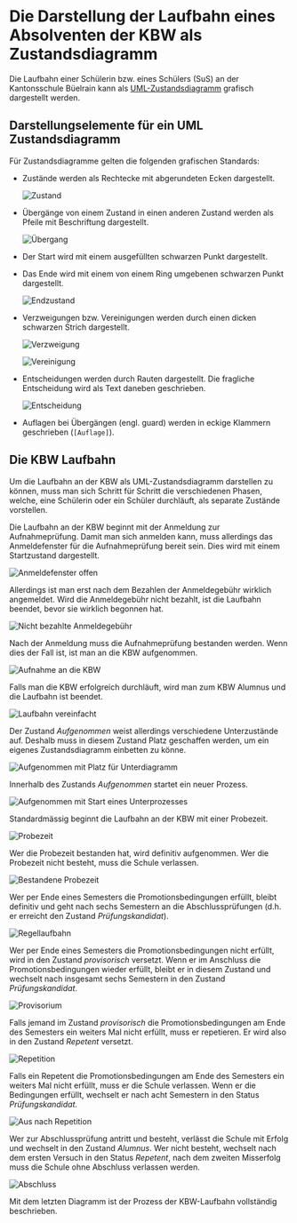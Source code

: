 # Die Darstellung der Laufbahn eines Absolventen der KBW als Zustandsdiagramm

Die Laufbahn einer Schülerin bzw. eines Schülers (SuS) an der
Kantonsschule Büelrain kann als
[UML-Zustandsdiagramm](https://de.wikipedia.org/wiki/Zustandsdiagramm_(UML))
grafisch dargestellt werden.

## Darstellungselemente für ein UML Zustandsdiagramm

Für Zustandsdiagramme gelten die folgenden grafischen Standards:

- Zustände werden als Rechtecke mit abgerundeten Ecken dargestellt.
  
  ![Zustand](../visualisierungen/zustand.svg)

- Übergänge von einem Zustand in einen anderen Zustand werden als Pfeile
  mit Beschriftung dargestellt.

  ![Übergang](../visualisierungen/uebergang.svg)

- Der Start wird mit einem ausgefüllten schwarzen Punkt dargestellt.
- Das Ende wird mit einem von einem Ring umgebenen schwarzen Punkt
  dargestellt.

  ![Endzustand](../visualisierungen/endzustand.svg)

- Verzweigungen bzw. Vereinigungen werden durch einen dicken schwarzen
  Strich dargestellt.

  ![Verzweigung](../visualisierungen/verzweigung.svg)

  ![Vereinigung](../visualisierungen/vereinigung.svg)

- Entscheidungen werden durch Rauten dargestellt. Die fragliche
  Entscheidung wird als Text daneben geschrieben.

  ![Entscheidung](../visualisierungen/entscheidung.svg)

- Auflagen bei Übergängen (engl. guard) werden in eckige Klammern
  geschrieben (`[Auflage]`).

## Die KBW Laufbahn

Um die Laufbahn an der KBW als UML-Zustandsdiagramm darstellen zu
können, muss man sich Schritt für Schritt die verschiedenen Phasen,
welche, eine Schülerin oder ein Schüler durchläuft, als separate
Zustände vorstellen.

Die Laufbahn an der KBW beginnt mit der Anmeldung zur Aufnahmeprüfung.
Damit man sich anmelden kann, muss allerdings das Anmeldefenster für die
Aufnahmeprüfung bereit sein. Dies wird mit einem Startzustand
dargestellt.

![Anmeldefenster offen](../visualisierungen/anmeldefenster.svg)

Allerdings ist man erst nach dem Bezahlen der Anmeldegebühr wirklich
angemeldet. Wird die Anmeldegebühr nicht bezahlt, ist die Laufbahn
beendet, bevor sie wirklich begonnen hat.

![Nicht bezahlte Anmeldegebühr](../visualisierungen/anmeldegebuehr.svg)

Nach der Anmeldung muss die Aufnahmeprüfung bestanden werden. Wenn dies
der Fall ist, ist man an die KBW aufgenommen.

![Aufnahme an die KBW](../visualisierungen/aufnahme.svg)

Falls man die KBW erfolgreich durchläuft, wird man zum KBW Alumnus und
die Laufbahn ist beendet.

![Laufbahn vereinfacht](../visualisierungen/grob.svg)

Der Zustand *Aufgenommen* weist allerdings verschiedene Unterzustände
auf. Deshalb muss in diesem Zustand Platz geschaffen werden, um ein
eigenes Zustandsdiagramm einbetten zu könne.

![Aufgenommen mit Platz für Unterdiagramm](../visualisierungen/aufgenommen_gross.svg)

Innerhalb des Zustands *Aufgenommen* startet ein neuer Prozess.

![Aufgenommen mit Start eines Unterprozesses](../visualisierungen/aufgenommen_start.svg)

Standardmässig beginnt die Laufbahn an der KBW mit einer Probezeit.

![Probezeit](../visualisierungen/probezeit.svg)

Wer die Probezeit bestanden hat, wird definitiv aufgenommen. Wer die
Probezeit nicht besteht, muss die Schule verlassen.

![Bestandene Probezeit](../visualisierungen/probezeit_bestanden.svg)

Wer per Ende eines Semesters die Promotionsbedingungen erfüllt, bleibt
definitiv und geht nach sechs Semestern an die Abschlussprüfungen (d.h.
er erreicht den Zustand *Prüfungskandidat*).

![Regellaufbahn](../visualisierungen/kandidat.svg)

Wer per Ende eines Semesters die Promotionsbedingungen nicht erfüllt,
wird in den Zustand *provisorisch* versetzt. Wenn er im Anschluss die
Promotionsbedingungen wieder erfüllt, bleibt er in diesem Zustand und
wechselt nach insgesamt sechs Semestern in den Zustand
*Prüfungskandidat*.

![Provisorium](../visualisierungen/provisorium.svg)

Falls jemand im Zustand *provisorisch* die Promotionsbedingungen am Ende
des Semesters ein weiters Mal nicht erfüllt, muss er repetieren. Er wird
also in den Zustand *Repetent* versetzt.

![Repetition](../visualisierungen/repetent.svg)

Falls ein Repetent die Promotionsbedingungen am Ende des Semesters ein
weiters Mal nicht erfüllt, muss er die Schule verlassen. Wenn er die
Bedingungen erfüllt, wechselt er nach acht Semestern in den Status
*Prüfungskandidat*.

![Aus nach Repetition](../visualisierungen/aus_nach_repetition.svg)

Wer zur Abschlussprüfung antritt und besteht, verlässt die Schule mit
Erfolg und wechselt in den Zustand *Alumnus*. Wer nicht besteht,
wechselt nach dem ersten Versuch in den Status *Repetent*, nach dem
zweiten Misserfolg muss die Schule ohne Abschluss verlassen werden.

![Abschluss](../visualisierungen/abschluss.svg)

Mit dem letzten Diagramm ist der Prozess der KBW-Laufbahn vollständig
beschrieben.